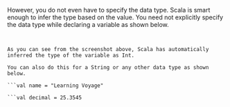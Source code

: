 However, you do not even have to specify the data type. Scala is smart enough to infer the type based on the value. You need not explicitly specify the data type while declaring a variable as shown below.

```val num = 256


As you can see from the screenshot above, Scala has automatically inferred the type of the variable as Int.

You can also do this for a String or any other data type as shown below.

```val name = "Learning Voyage"

```val decimal = 25.3545
